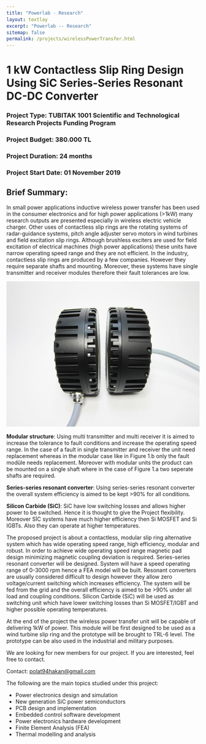 ```yaml
---
title: "Powerlab - Research"
layout: textlay
excerpt: "Powerlab -- Research"
sitemap: false
permalink: /projects/wirelessPowerTransfer.html
---
```




# 1 kW Contactless Slip Ring Design Using SiC Series-Series Resonant  DC-DC Converter
### Project Type: TUBITAK 1001 Scientific and Technological Research Projects Funding Program
### Project Budget: 380.000 TL
### Project Duration: 24 months
### Project Start Date: 01 November 2019

## Brief Summary: 
In small power applications inductive wireless power transfer has been used in the consumer electronics and for high power applications (>1kW) many research outputs are presented especially in wireless electric vehicle charger. Other uses of contactless slip rings are the rotating systems of radar-guidance systems, pitch angle adjuster servo motors in wind turbines and field excitation slip rings. Although brushless exciters are used for field excitation of electrical machines (high power applications) these units have narrow operating speed range and they are not efficient. 
In the industry, contactless slip rings are produced by a few companies. However they require separate shafts and mounting. Moreover, these systems have single transmitter and receiver modules therefore their fault tolerances are low. 

![slip](/images/pubpic/contactlessslip.jpg)

**Modular structure**: Using multi transmitter and multi receiver it is aimed to increase the tolerance to fault conditions and increase the operating speed range. In the case of a fault in single transmitter and receiver the unit need replacement whereas in the modular case like in Figure 1.b only the fault modüle needs replacement. Moreover with modular units the product can be mounted on a single shaft where in the case of Figure 1.a two seperate shafts are required.

**Series-series resonant converter**: Using series-series resonant converter the overall system efficiency is aimed to be kept >90% for all conditions.

**Silicon Carbide (SiC)**: SiC have low switching losses and allows higher power to be switched. Hence it is thought to give the Project flexibility. Moreover SİC systems have much higher efficiency then  Si MOSFET and Si IGBTs. Also they can operate at higher temperatures.

The proposed project is about a contactless, modular slip ring alternative system which has wide operating speed range, high efficiency, modular and robust. In order to achieve wide operating speed range magnetic pad design minimizing magnetic coupling deviation is required. Series-series resonant converter will be designed. System will have a speed operating range of 0-3000 rpm hence a FEA model will be built. Resonant converters are usually considered difficult to design however they allow zero voltage/current switching which increases efficiency. The system will be fed from the grid and the overall efficiency is aimed to be >90% under all load and coupling conditions. Silicon Carbide (SiC) will be used as switching unit which have lower switching losses than Si MOSFET/IGBT and higher possible operating temperatures. 

At the end of the project the wireless power transfer unit will be capable of delivering 1kW of power. This module will be first designed to be used as a wind turbine slip ring and the prototype will be brought to TRL-6 level. The prototype can be also used in the industrial and military purposes.

We are looking for new members for our project. If you are interested, feel free to contact.

Contact: polat94hakan@gmail.com

The following are the main topics studied under this project:

* Power electronics design and simulation
* New generation SiC power semiconductors
* PCB design and implementation
* Embedded control software development
* Power electronics hardware development
* Finite Element Analysis (FEA)
* Thermal modelling and analysis
